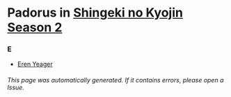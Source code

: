 # Padorus in [Shingeki no Kyojin Season 2](https://myanimelist.net/anime/25777/Shingeki_no_Kyojin_Season_2)

### E
* [Eren Yeager](https://github.com/shadow578/Project-Padoru/blob/master/table-of-contents/characters/ErenYeager.md)

###### This page was automatically generated. If it contains errors, please open a Issue.
